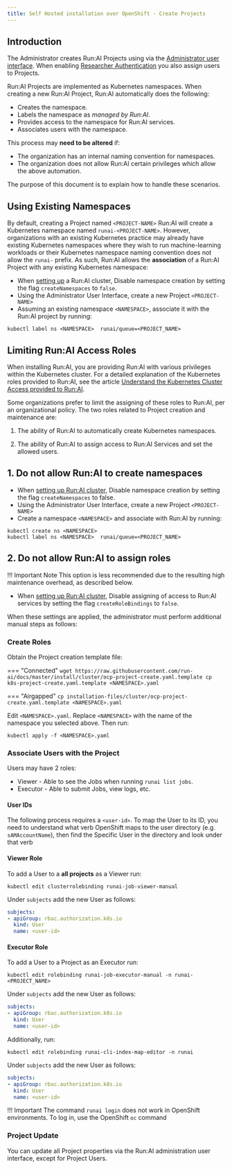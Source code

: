 ```yaml
---
title: Self Hosted installation over OpenShift - Create Projects
---
```


## Introduction

The Administrator creates Run:AI Projects using via the [Administrator user interface](../../../../admin-ui-setup/project-setup/#create-a-new-project). When enabling [Researcher Authentication](../../advanced/researcher-authentication.md) you also assign users to Projects.

Run:AI Projects are implemented as Kubernetes namespaces. When creating a new Run:AI Project, Run:AI automatically does the following:

* Creates the namespace.
* Labels the namespace as _managed by Run:AI_.
* Provides access to the namespace for Run:AI services.
* Associates users with the namespace. 

This process may __need to be altered__ if:

* The organization has an internal naming convention for namespaces. 
* The organization does not allow Run:AI certain privileges which allow the above automation.

The purpose of this document is to explain how to handle these scenarios.


## Using Existing Namespaces

By default, creating a Project named `<PROJECT-NAME>` Run:AI will create a Kubernetes namespace named `runai-<PROJECT-NAME>`.  However, organizations with an existing Kubernetes practice may already have existing Kubernetes namespaces where they wish to run machine-learning workloads or their Kubernetes namespace naming convention does not allow the `runai-` prefix. As such, Run:AI allows the __association__ of a Run:AI Project with any existing Kubernetes namespace:

* When [setting up](cluster.md) a Run:AI cluster, Disable namespace creation by setting the flag `createNamespaces` to `false`.
* Using the Administrator User Interface, create a new Project `<PROJECT-NAME>`
* Assuming an existing namespace `<NAMESPACE>`, associate it with the Run:AI project by running:

```
kubectl label ns <NAMESPACE>  runai/queue=<PROJECT_NAME>
```


## Limiting Run:AI Access Roles 

When installing Run:AI, you are providing Run:AI with various privileges within the Kubernetes cluster. For a detailed explanation of the Kubernetes roles provided to Run:AI, see the article [Understand the Kubernetes Cluster Access provided to Run:AI](../../advanced/access-roles.md).

Some organizations prefer to limit the assigning of these roles to Run:AI, per an organizational policy. The two roles related to Project creation and maintenance are:

1. The ability of Run:AI to automatically create Kubernetes namespaces.

2. The ability of Run:AI to assign access to Run:AI Services and set the allowed users. 

## 1. Do not allow Run:AI to create namespaces

* When [setting up Run:AI cluster](cluster.md), Disable namespace creation by setting the flag `createNamespaces` to false.
* Using the Administrator User Interface, create a new Project `<PROJECT-NAME>`
* Create a namespace `<NAMESPACE>` and associate with Run:AI by running:

```
kubectl create ns <NAMESPACE> 
kubectl label ns <NAMESPACE>  runai/queue=<PROJECT_NAME>
```

## 2. Do not allow Run:AI to assign roles 

!!! Important Note
    This option is less recommended due to the resulting high maintenance overhead, as described below. 

* When [setting up Run:AI cluster](cluster.md), Disable assigning of access to Run:AI services by setting the flag  `createRoleBindings` to `false`.


 When these settings are applied, the administrator must perform additional manual steps as follows:

### Create Roles

Obtain the Project creation template file:

=== "Connected" 
    ```
    wget https://raw.githubusercontent.com/run-ai/docs/master/install/cluster/ocp-project-create.yaml.template
    cp k8s-project-create.yaml.template <NAMESPACE>.yaml
    ```

=== "Airgapped"
    ```
    cp installation-files/cluster/ocp-project-create.yaml.template <NAMESPACE>.yaml
    ```

Edit `<NAMESPACE>.yaml`. Replace `<NAMESPACE>` with the name of the namespace you selected above. Then run:

```
kubectl apply -f <NAMESPACE>.yaml
```

### Associate Users with the Project 

Users may have 2 roles:

* Viewer - Able to see the Jobs when running `runai list jobs`.
* Executor - Able to submit Jobs, view logs, etc. 

#### User IDs

The following process requires a `<user-id>`. To map the User to its ID, you need to understand what verb OpenShift maps to the user directory (e.g. `sAMAccountName`), then find the Specific User in the directory and look under that verb

#### Viewer Role

To add a User to a __all projects__ as a Viewer run: 

```
kubectl edit clusterrolebinding runai-job-viewer-manual
```

Under `subjects` add the new User as follows:

``` YAML
subjects:
- apiGroup: rbac.authorization.k8s.io
  kind: User
  name: <user-id>
```

#### Executor Role

To add a User to a Project as an Executor run: 

```
kubectl edit rolebinding runai-job-executor-manual -n runai-<PROJECT_NAME>
```

Under `subjects` add the new User as follows:


``` YAML
subjects:
- apiGroup: rbac.authorization.k8s.io
  kind: User
  name: <user-id>
```

Additionally, run:

```
kubectl edit rolebinding runai-cli-index-map-editor -n runai
```

Under `subjects` add the new User as follows:


``` YAML
subjects:
- apiGroup: rbac.authorization.k8s.io
  kind: User
  name: <user-id>
```

!!! Important 
    The command `runai login` does not work in OpenShift environments. To log in, use the OpenShift `oc` command
### Project Update

You can update all Project properties via the Run:AI administration user interface, except for Project Users.


